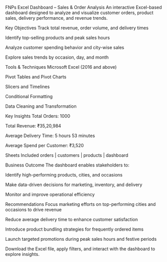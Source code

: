 FNPs Excel Dashboard – Sales & Order Analysis
An interactive Excel-based dashboard designed to analyze and visualize customer orders, product sales, delivery performance, and revenue trends.

Key Objectives
Track total revenue, order volume, and delivery times

Identify top-selling products and peak sales hours

Analyze customer spending behavior and city-wise sales

Explore sales trends by occasion, day, and month

Tools & Techniques
Microsoft Excel (2016 and above)

Pivot Tables and Pivot Charts

Slicers and Timelines

Conditional Formatting

Data Cleaning and Transformation

Key Insights
Total Orders: 1000

Total Revenue: ₹35,20,984

Average Delivery Time: 5 hours 53 minutes

Average Spend per Customer: ₹3,520

Sheets Included
orders | customers | products | dashboard

Business Outcome
The dashboard enables stakeholders to:

Identify high-performing products, cities, and occasions

Make data-driven decisions for marketing, inventory, and delivery

Monitor and improve operational efficiency

Recommendations
Focus marketing efforts on top-performing cities and occasions to drive revenue

Reduce average delivery time to enhance customer satisfaction

Introduce product bundling strategies for frequently ordered items

Launch targeted promotions during peak sales hours and festive periods

Download the Excel file, apply filters, and interact with the dashboard to explore insights.
